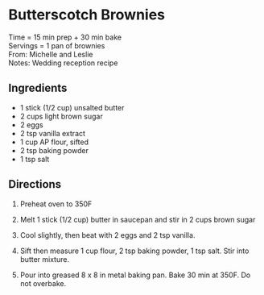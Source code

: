 Butterscotch Brownies
====
Time = 15 min prep + 30 min bake\
Servings = 1 pan of brownies\
From: Michelle and Leslie\
Notes: Wedding reception recipe

**Ingredients**
----
-  1 stick (1/2 cup) unsalted butter
-  2 cups light brown sugar
-  2 eggs
-  2 tsp vanilla extract
-  1 cup AP flour, sifted
-  2 tsp baking powder
-  1 tsp salt


**Directions**
----
1.  Preheat oven to 350F

2.  Melt 1 stick (1/2 cup) butter in saucepan and stir in 2 cups brown sugar

3.  Cool slightly, then beat with 2 eggs and 2 tsp vanilla. 

4.  Sift then measure 1 cup flour, 2 tsp baking powder, 1 tsp salt. Stir into butter mixture. 

5.  Pour into greased 8 x 8 in metal baking pan. Bake 30 min at 350F. Do not overbake. 
